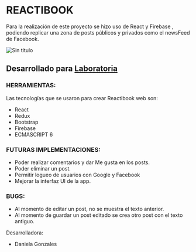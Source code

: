 # REACTIBOOK
Para la realización de este proyecto se hizo uso de React y Firebase , podiendo replicar una zona de posts públicos y privados como el newsFeed de Facebook.

![Sin titulo](https://user-images.githubusercontent.com/32286663/38839300-97d1a72e-419f-11e8-85e1-5707830b79d4.png)

## Desarrollado para [Laboratoria](http://laboratoria.la) 

### HERRAMIENTAS:  
Las tecnologías que se usaron para crear Reactibook web son:
- React
- Redux
- Bootstrap
- Firebase
- ECMASCRIPT 6

### FUTURAS IMPLEMENTACIONES:
- Poder realizar comentarios y dar Me gusta en los posts.
- Poder eliminar un post.
- Permitir logueo de usuarios con Google y Facebook
- Mejorar la interfaz UI de la app. 

### BUGS:  
- Al momento de editar un post, no se muestra el texto anterior.
- Al momento de guardar un post editado se crea otro post con el texto antiguo.

Desarrolladora: 
- Daniela Gonzales
 
